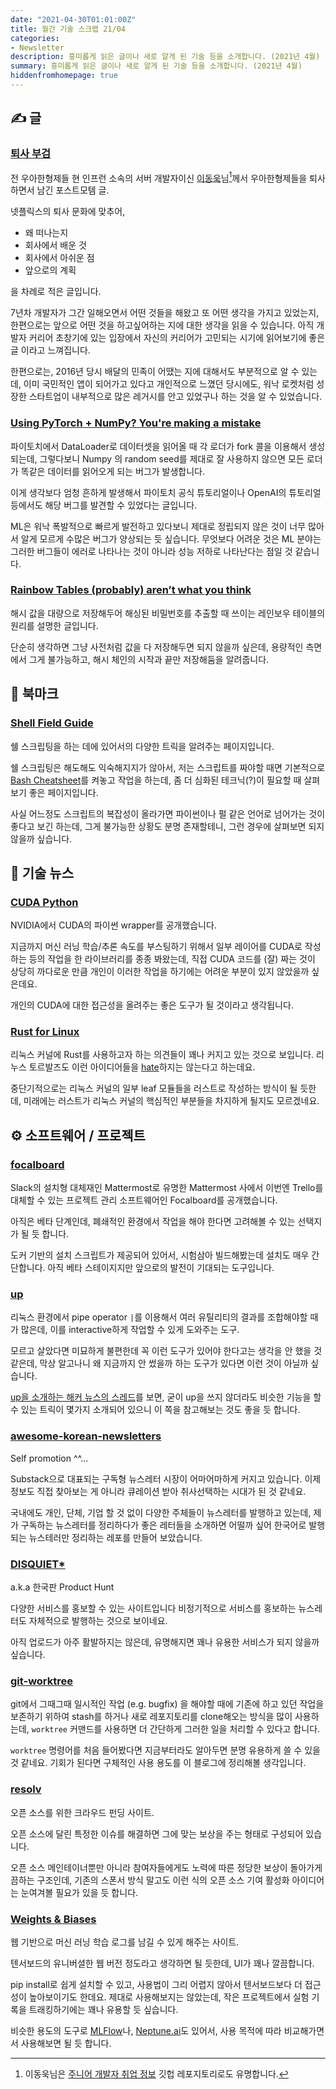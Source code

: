 ```yaml
---
date: "2021-04-30T01:01:00Z"
title: 월간 기술 스크랩 21/04
categories:
- Newsletter
description: 흥미롭게 읽은 글이나 새로 알게 된 기술 등을 소개합니다. (2021년 4월)
summary: 흥미롭게 읽은 글이나 새로 알게 된 기술 등을 소개합니다. (2021년 4월)
hiddenfromhomepage: true
---
```


## ✍️ 글

### [퇴사 부검](https://woowabros.github.io/experience/2021/04/18/autopsy.html)

전 우아한형제들 현 인프런 소속의 서버 개발자이신 [이동욱](https://github.com/jojoldu)님[^1]께서 우아한형제들을 퇴사하면서 남긴 포스트모템 글.

[^1]: 이동욱님은 [주니어 개발자 취업 정보](https://github.com/jojoldu/junior-recruit-scheduler) 깃헙 레포지토리로도 유명합니다.

넷플릭스의 퇴사 문화에 맞추어,

- 왜 떠나는지
- 회사에서 배운 것
- 회사에서 아쉬운 점
- 앞으로의 계획

을 차례로 적은 글입니다.

7년차 개발자가 그간 일해오면서 어떤 것들을 해왔고 또 어떤 생각을 가지고 있었는지,
한편으로는 앞으로 어떤 것을 하고싶어하는 지에 대한 생각을 읽을 수 있습니다.
아직 개발자 커리어 초창기에 있는 입장에서 자신의 커리어가 고민되는 시기에 읽어보기에 좋은 글 이라고 느껴집니다.

한편으로는, 2016년 당시 배달의 민족이 어땠는 지에 대해서도 부분적으로 알 수 있는데,
이미 국민적인 앱이 되어가고 있다고 개인적으로 느꼈던 당시에도,
워낙 로켓처럼 성장한 스타트업이 내부적으로 많은 레거시를 안고 있었구나 하는 것을 알 수 있었습니다.

### [Using PyTorch + NumPy? You're making a mistake](https://tanelp.github.io/posts/a-bug-that-plagues-thousands-of-open-source-ml-projects/)

파이토치에서 DataLoader로 데이터셋을 읽어올 때 각 로더가 fork 콜을 이용해서 생성되는데,
그렇다보니 Numpy 의 random seed를 제대로 잘 사용하지 않으면 모든 로더가 똑같은 데이터를 읽어오게 되는 버그가 발생합니다.

이게 생각보다 엄청 흔하게 발생해서 파이토치 공식 튜토리얼이나 OpenAI의 튜토리얼 등에서도 해당 버그를 발견할 수 있었다는 글입니다.

ML은 워낙 폭발적으로 빠르게 발전하고 있다보니 제대로 정립되지 않은 것이 너무 많아서 알게 모르게 수많은 버그가 양상되는 듯 싶습니다.
무엇보다 어려운 것은 ML 분야는 그러한 버그들이 에러로 나타나는 것이 아니라 성능 저하로 나타난다는 점일 것 같습니다.

### [Rainbow Tables (probably) aren’t what you think](https://rsheasby.medium.com/rainbow-tables-probably-arent-what-you-think-30f8a61ba6a5)

해시 값을 대량으로 저장해두어 해싱된 비밀번호를 추출할 때 쓰이는 레인보우 테이블의 원리를 설명한 글입니다.

단순히 생각하면 그냥 사전처럼 값을 다 저장해두면 되지 않을까 싶은데,
용량적인 측면에서 그게 불가능하고, 해시 체인의 시작과 끝만 저장해둠을 알려줍니다.

## 📌 북마크

### [Shell Field Guide](https://raimonster.com/scripting-field-guide/)

쉘 스크립팅을 하는 데에 있어서의 다양한 트릭을 알려주는 페이지입니다.

쉘 스크립팅은 해도해도 익숙해지지가 않아서, 저는 스크립트를 짜야할 때면 기본적으로 [Bash Cheatsheet](https://devhints.io/bash)를 켜놓고 작업을 하는데,
좀 더 심화된 테크닉(?)이 필요할 때 살펴보기 좋은 페이지입니다.

사실 어느정도 스크립트의 복잡성이 올라가면 파이썬이나 펄 같은 언어로 넘어가는 것이 좋다고 보긴 하는데,
그게 불가능한 상황도 분명 존재할테니, 그런 경우에 살펴보면 되지 않을까 싶습니다.
 

## 📰 기술 뉴스

### [CUDA Python](https://developer.nvidia.com/cuda-python)

NVIDIA에서 CUDA의 파이썬 wrapper를 공개했습니다.

지금까지 머신 러닝 학습/추론 속도를 부스팅하기 위해서 일부 레이어를 CUDA로 작성하는 등의 작업을 한 라이브러리를 종종 봐왔는데,
직접 CUDA 코드를 (잘) 짜는 것이 상당히 까다로운 만큼 개인이 이러한 작업을 하기에는 어려운 부분이 있지 않았을까 싶은데요.

개인의 CUDA에 대한 접근성을 올려주는 좋은 도구가 될 것이라고 생각됩니다.

### [Rust for Linux](https://lkml.org/lkml/2021/4/14/1023)

리눅스 커널에 Rust를 사용하고자 하는 의견들이 꽤나 커지고 있는 것으로 보입니다.
리누스 토르발즈도 이런 아이디어들을 [hate](https://lkml.org/lkml/2021/4/14/1099)하지는 않는다고 하는데요.

중단기적으로는 리눅스 커널의 일부 leaf 모듈들을 러스트로 작성하는 방식이 될 듯한데,
미래에는 러스트가 리눅스 커널의 핵심적인 부분들을 차지하게 될지도 모르겠네요.

## ⚙️ 소프트웨어 / 프로젝트

### [focalboard](https://github.com/mattermost/focalboard)

Slack의 설치형 대체재인 Mattermost로 유명한 Mattermost 사에서
이번엔 Trello를 대체할 수 있는 프로젝트 관리 소프트웨어인 Focalboard를 공개했습니다.

아직은 베타 단계인데, 폐쇄적인 환경에서 작업을 해야 한다면 고려해볼 수 있는 선택지가 될 듯 합니다.

도커 기반의 설치 스크립트가 제공되어 있어서, 시험삼아 빌드해봤는데 설치도 매우 간단합니다.
아직 베타 스테이지지만 앞으로의 발전이 기대되는 도구입니다.

### [up](https://github.com/akavel/up)

리눅스 환경에서 pipe operator `|`를 이용해서 여러 유틸리티의 결과를 조합해야할 때가 많은데,
이를 interactive하게 작업할 수 있게 도와주는 도구.

모르고 살았다면 미묘하게 불편한데 꼭 이런 도구가 있어야 한다고는 생각을 안 했을 것 같은데,
막상 알고나니 왜 지금까지 안 썼을까 하는 도구가 있다면 이런 것이 아닐까 싶습니다.

[up을 소개하는 해커 뉴스의 스레드](https://news.ycombinator.com/item?id=26644110)를 보면,
굳이 up을 쓰지 않더라도 비슷한 기능을 할 수 있는 트릭이 몇가지 소개되어 있으니 이 쪽을 참고해보는 것도 좋을 듯 합니다.

### [awesome-korean-newsletters](https://github.com/ryanking13/awesome-korean-newsletters)

Self promotion ^^...

Substack으로 대표되는 구독형 뉴스레터 시장이 어마어마하게 커지고 있습니다.
이제 정보도 직접 찾아보는 게 아니라 큐레이션 받아 취사선택하는 시대가 된 것 같네요.

국내에도 개인, 단체, 기업 할 것 없이 다양한 주체들이 뉴스레터를 발행하고 있는데,
제가 구독하는 뉴스레터를 정리하다가 좋은 레터들을 소개하면 어떨까 싶어 한국어로 발행되는 뉴스테러만 정리하는 레포를 만들어 보았습니다.

### [DISQUIET*](https://disquiet.io/)

a.k.a 한국판 Product Hunt

다양한 서비스를 홍보할 수 있는 사이트입니다
비정기적으로 서비스를 홍보하는 뉴스레터도 자체적으로 발행하는 것으로 보이네요.

아직 업로드가 아주 활발하지는 않은데, 유명해지면 꽤나 유용한 서비스가 되지 않을까 싶습니다.

### [git-worktree](https://git-scm.com/docs/git-worktree)

git에서 그때그때 일시적인 작업 (e.g. bugfix) 을 해야할 때에
기존에 하고 있던 작업을 보존하기 위하여 stash를 하거나 새로 레포지토리를 clone해오는 방식을 많이 사용하는데,
`worktree` 커맨드를 사용하면 더 간단하게 그러한 일을 처리할 수 있다고 합니다.

`worktree` 명령어를 처음 들어봤다면 지금부터라도 알아두면 분명 유용하게 쓸 수 있을 것 같네요.
기회가 된다면 구체적인 사용 용도를 이 블로그에 정리해볼 생각입니다.

### [resolv](https://rysolv.com/)

오픈 소스를 위한 크라우드 펀딩 사이트.

오픈 소스에 달린 특정한 이슈를 해결하면 그에 맞는 보상을 주는 형태로 구성되어 있습니다.

오픈 소스 메인테이너뿐만 아니라 참여자들에게도 노력에 따른 정당한 보상이 돌아가게끔하는 구조인데,
기존의 스폰서 방식 말고도 이런 식의 오픈 소스 기여 활성화 아이디어는 눈여겨볼 필요가 있을 듯 합니다.

### [Weights & Biases](https://wandb.ai/site)

웹 기반으로 머신 러닝 학습 로그를 남길 수 있게 해주는 사이트.

텐서보드의 유니버셜한 웹 버전 정도라고 생각하면 될 듯한데, UI가 꽤나 깔끔합니다.

pip install로 쉽게 설치할 수 있고, 사용법이 그리 어렵지 않아서 텐서보드보다 더 접근성이 높아보이기도 한데요.
제대로 사용해보지는 않았는데, 작은 프로젝트에서 실험 기록을 트래킹하기에는 꽤나 유용할 듯 싶습니다.

비슷한 용도의 도구로 [MLFlow](https://mlflow.org/)나, [Neptune.ai](https://neptune.ai/)도 있어서,
사용 목적에 따라 비교해가면서 사용해보면 될 듯 합니다.